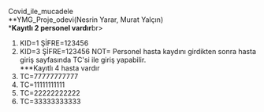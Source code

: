 Covid_ile_mucadele <br>
**YMG_Proje_odevi(Nesrin Yarar, Murat Yalçın)<br>
***Kayıtlı 2 personel vardır**br>
1. KID=1 ŞİFRE=123456
2.  KID=3 ŞİFRE=123456
NOT= Personel hasta kaydını girdikten sonra hasta giriş sayfasında TC'si ile giriş yapabilir.<br>
***Kayıtlı 4 hasta vardır<br>
1. TC=77777777777
2. TC=11111111111
3. TC=22222222222
4. TC=33333333333
